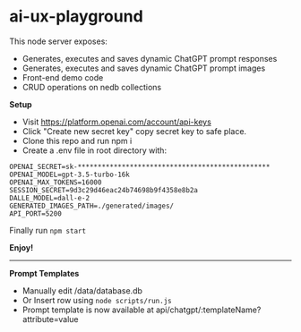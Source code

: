# ai-ux-playground

This node server exposes: 
 - Generates, executes and saves dynamic ChatGPT prompt responses
 - Generates, executes and saves dynamic ChatGPT prompt images
 - Front-end demo code
 - CRUD operations on nedb collections

<b>Setup</b>

 - Visit <a href="https://platform.openai.com/account/api-keys" target="_blank">https://platform.openai.com/account/api-keys</a>
 - Click "Create new secret key" copy secret key to safe place.
 - Clone this repo and run npm i
 - Create a .env file in root directory with:

```
OPENAI_SECRET=sk-************************************************
OPENAI_MODEL=gpt-3.5-turbo-16k
OPENAI_MAX_TOKENS=16000
SESSION_SECRET=9d3c29d46eac24b74698b9f4358e8b2a
DALLE_MODEL=dall-e-2
GENERATED_IMAGES_PATH=./generated/images/
API_PORT=5200
```

Finally run <code>npm start</code>

<b>Enjoy!</b>

---------------------------------------------------------------------

<b>Prompt Templates</b>

 - Manually edit /data/database.db
 - Or Insert row using <code>node scripts/run.js</code>
 - Prompt template is now available at api/chatgpt/:templateName?attribute=value
